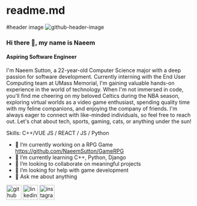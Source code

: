 # readme.md

#header image
![github-header-image](https://github.com/NaeemSutton/readme.md/assets/107595797/7a15196e-1c98-4f7e-8922-14b8145f5db1)

### Hi there 👋, my name is Naeem
#### Aspiring Software Engineer
I'm Naeem Sutton, a 22-year-old Computer Science major with a deep passion for software development. Currently interning with the End User Computing team at UMass Memorial, I'm gaining valuable hands-on experience in the world of technology. When I'm not immersed in code, you'll find me cheering on my beloved Celtics during the NBA season, exploring virtual worlds as a video game enthusiast, spending quality time with my feline companions, and enjoying the company of friends. I'm always eager to connect with like-minded individuals, so feel free to reach out. Let's chat about tech, sports, gaming, cats, or anything under the sun!

Skills: C++/VUE JS / REACT / JS / Python

- 🔭 I’m currently working on a RPG Game https://github.com/NaeemSutton/GameRPG 
- 🌱 I’m currently learning C++, Python, Django 
- 👯 I’m looking to collaborate on meaningful projects 
- 🤔 I’m looking for help with game development 
- 💬 Ask me about anything 


[<img src='https://cdn.jsdelivr.net/npm/simple-icons@3.0.1/icons/github.svg' alt='github' height='40'>](https://github.com/https://github.com/NaeemSutton)  [<img src='https://cdn.jsdelivr.net/npm/simple-icons@3.0.1/icons/linkedin.svg' alt='linkedin' height='40'>](https://www.linkedin.com/in/https://www.linkedin.com/in/naeemsutton//)  [<img src='https://cdn.jsdelivr.net/npm/simple-icons@3.0.1/icons/instagram.svg' alt='instagram' height='40'>](https://www.instagram.com/instagram.com/nae_sut/)  




